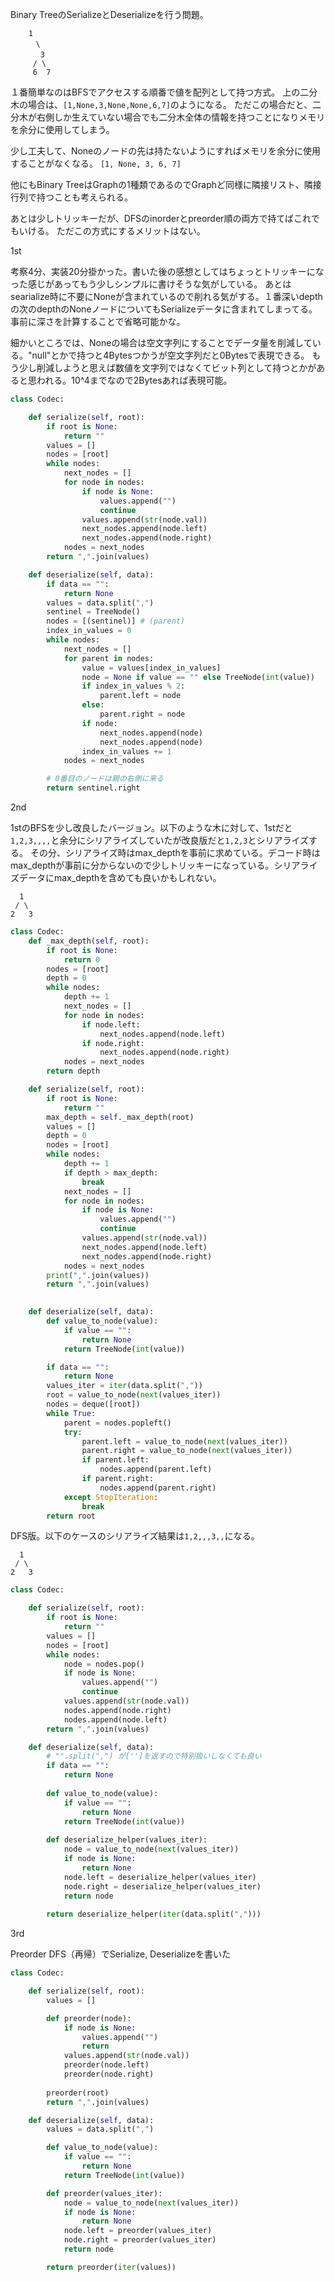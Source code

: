 Binary TreeのSerializeとDeserializeを行う問題。

```
    1
   　 \ 
  　   3
     / \
     6  7  
```

１番簡単なのはBFSでアクセスする順番で値を配列として持つ方式。
上の二分木の場合は、`[1,None,3,None,None,6,7]`のようになる。
ただこの場合だと、二分木が右側しか生えていない場合でも二分木全体の情報を持つことになりメモリを余分に使用してしまう。

少し工夫して、Noneのノードの先は持たないようにすればメモリを余分に使用することがなくなる。
`[1, None, 3, 6, 7]`

他にもBinary TreeはGraphの1種類であるのでGraphど同様に隣接リスト、隣接行列で持つことも考えられる。

あとは少しトリッキーだが、DFSのinorderとpreorder順の両方で持てばこれでもいける。
ただこの方式にするメリットはない。



1st

考察4分、実装20分掛かった。書いた後の感想としてはちょっとトリッキーになった感じがあってもう少しシンプルに書けそうな気がしている。
あとはsearialize時に不要にNoneが含まれているので削れる気がする。１番深いdepthの次のdepthのNoneノードについてもSerializeデータに含まれてしまってる。
事前に深さを計算することで省略可能かな。

細かいところでは、Noneの場合は空文字列にすることでデータ量を削減している。"null"とかで持つと4Bytesつかうが空文字列だと0Bytesで表現できる。
もう少し削減しようと思えば数値を文字列ではなくてビット列として持つとかがあると思われる。10^4までなので2Bytesあれば表現可能。


```python
class Codec:

    def serialize(self, root):
        if root is None:
            return ""
        values = []
        nodes = [root]
        while nodes:
            next_nodes = []
            for node in nodes:
                if node is None:
                    values.append("")
                    continue
                values.append(str(node.val))
                next_nodes.append(node.left)
                next_nodes.append(node.right)
            nodes = next_nodes
        return ",".join(values)

    def deserialize(self, data):
        if data == "":
            return None
        values = data.split(",")
        sentinel = TreeNode()
        nodes = [(sentinel)] # (parent)
        index_in_values = 0
        while nodes:
            next_nodes = []
            for parent in nodes:
                value = values[index_in_values]
                node = None if value == "" else TreeNode(int(value))
                if index_in_values % 2:
                    parent.left = node
                else:
                    parent.right = node
                if node:
                    next_nodes.append(node)
                    next_nodes.append(node)
                index_in_values += 1
            nodes = next_nodes

        # 0番目のノードは親の右側に来る
        return sentinel.right
```

2nd

1stのBFSを少し改良したバージョン。以下のような木に対して、1stだと`1,2,3,,,,`と余分にシリアライズしていたが改良版だと`1,2,3`とシリアライズする。
その分、シリアライズ時はmax_depthを事前に求めている。デコード時はmax_depthが事前に分からないので少しトリッキーになっている。シリアライズデータにmax_depthを含めても良いかもしれない。


```
  1
 / \
2   3
```

```python
class Codec:
    def _max_depth(self, root):
        if root is None:
            return 0
        nodes = [root]
        depth = 0
        while nodes:
            depth += 1
            next_nodes = []
            for node in nodes:
                if node.left:
                    next_nodes.append(node.left)
                if node.right:
                    next_nodes.append(node.right)
            nodes = next_nodes
        return depth

    def serialize(self, root):
        if root is None:
            return ""
        max_depth = self._max_depth(root)
        values = []
        depth = 0
        nodes = [root]
        while nodes:
            depth += 1
            if depth > max_depth:
                break
            next_nodes = []
            for node in nodes:
                if node is None:
                    values.append("")
                    continue
                values.append(str(node.val))
                next_nodes.append(node.left)
                next_nodes.append(node.right)
            nodes = next_nodes
        print(",".join(values))
        return ",".join(values)
                    

    def deserialize(self, data):
        def value_to_node(value):
            if value == "":
                return None
            return TreeNode(int(value))

        if data == "":
            return None
        values_iter = iter(data.split(","))
        root = value_to_node(next(values_iter))
        nodes = deque([root])
        while True:
            parent = nodes.popleft()
            try:
                parent.left = value_to_node(next(values_iter))
                parent.right = value_to_node(next(values_iter))
                if parent.left:
                    nodes.append(parent.left)
                if parent.right:
                    nodes.append(parent.right)
            except StopIteration:
                break
        return root
```

DFS版。以下のケースのシリアライズ結果は`1,2,,,3,,`になる。

```
  1
 / \
2   3
```

```python
class Codec:

    def serialize(self, root):
        if root is None:
            return ""
        values = []
        nodes = [root]
        while nodes:
            node = nodes.pop()
            if node is None:
                values.append("")
                continue
            values.append(str(node.val))
            nodes.append(node.right)
            nodes.append(node.left)
        return ",".join(values)

    def deserialize(self, data):
        # "".split(",") が['']を返すので特別扱いしなくても良い
        if data == "":
            return None
        
        def value_to_node(value):
            if value == "":
                return None
            return TreeNode(int(value))
        
        def deserialize_helper(values_iter):
            node = value_to_node(next(values_iter))
            if node is None:
                return None
            node.left = deserialize_helper(values_iter)
            node.right = deserialize_helper(values_iter)
            return node
        
        return deserialize_helper(iter(data.split(",")))
```


3rd

Preorder DFS（再帰）でSerialize, Deserializeを書いた
```python
class Codec:

    def serialize(self, root):
        values = []

        def preorder(node):
            if node is None:
                values.append("")
                return
            values.append(str(node.val))
            preorder(node.left)
            preorder(node.right)
        
        preorder(root)
        return ",".join(values)

    def deserialize(self, data):
        values = data.split(",")

        def value_to_node(value):
            if value == "":
                return None
            return TreeNode(int(value))

        def preorder(values_iter):
            node = value_to_node(next(values_iter))
            if node is None:
                return None
            node.left = preorder(values_iter)
            node.right = preorder(values_iter)
            return node

        return preorder(iter(values))
```
